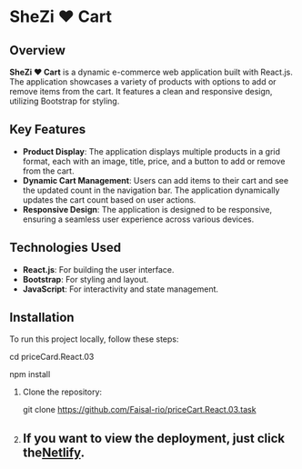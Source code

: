 # SheZi ❤️ Cart

## Overview

**SheZi ❤️ Cart** is a dynamic e-commerce web application built with React.js. The application showcases a variety of products with options to add or remove items from the cart. It features a clean and responsive design, utilizing Bootstrap for styling.

## Key Features

- **Product Display**: The application displays multiple products in a grid format, each with an image, title, price, and a button to add or remove from the cart.
- **Dynamic Cart Management**: Users can add items to their cart and see the updated count in the navigation bar. The application dynamically updates the cart count based on user actions.
- **Responsive Design**: The application is designed to be responsive, ensuring a seamless user experience across various devices.

## Technologies Used

- **React.js**: For building the user interface.
- **Bootstrap**: For styling and layout.
- **JavaScript**: For interactivity and state management.

## Installation

To run this project locally, follow these steps:

cd priceCard.React.03

npm install

1. Clone the repository:

   git clone https://github.com/Faisal-rio/priceCart.React.03.task

2. ## If you want to view the deployment, just click the[Netlify]( https://pricecardday03.netlify.app/).
